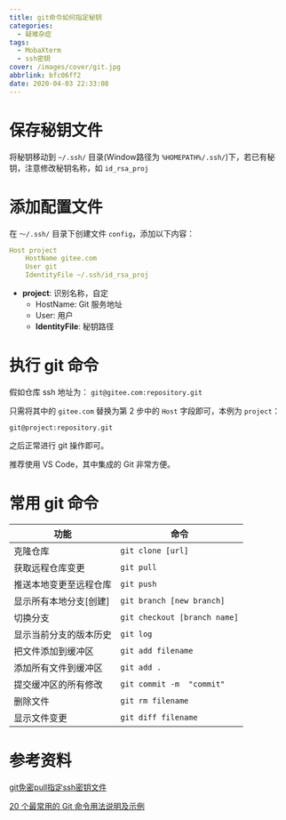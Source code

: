 ```yaml
---
title: git命令如何指定秘钥
categories:
  - 疑难杂症
tags:
  - MobaXterm
  - ssh密钥
cover: /images/cover/git.jpg
abbrlink: bfc06ff2
date: 2020-04-03 22:33:08
---
```


# 保存秘钥文件

将秘钥移动到 `~/.ssh/` 目录(Window路径为 `%HOMEPATH%/.ssh/`)下，若已有秘钥，注意修改秘钥名称，如 `id_rsa_proj`

# 添加配置文件

在 `～/.ssh/` 目录下创建文件 `config`，添加以下内容：

```yml
Host project
    HostName gitee.com
    User git
    IdentityFile ~/.ssh/id_rsa_proj
```

- **project**: 识别名称，自定
  - HostName: Git 服务地址
  - User: 用户
  - **IdentityFile**: 秘钥路径

# 执行 git 命令

假如仓库 ssh 地址为： `git@gitee.com:repository.git`

只需将其中的 `gitee.com` 替换为第 2 步中的 `Host` 字段即可，本例为 `project`：

  ```
  git@project:repository.git
  ```

之后正常进行 git 操作即可。

推荐使用 VS Code，其中集成的 Git 非常方便。

# 常用 git 命令

|功能|命令|
|---|---|
|克隆仓库             |`git clone [url]`|
|获取远程仓库变更      |`git pull`|
|推送本地变更至远程仓库 |`git push`|
|显示所有本地分支[创建] |`git branch [new branch]`|
|切换分支             |`git checkout [branch name]`|
|显示当前分支的版本历史  |`git log`|
|把文件添加到缓冲区     |`git add filename`|
|添加所有文件到缓冲区   | `git add .`|
|提交缓冲区的所有修改   |`git commit -m  "commit"`|
|删除文件             |`git rm filename`|
|显示文件变更          |`git diff filename`|

# 参考资料

[git免密pull指定ssh密钥文件](https://blog.csdn.net/junbujianwpl/article/details/78650105)

[20 个最常用的 Git 命令用法说明及示例](https://baijiahao.baidu.com/s?id=1651596943483969859&wfr=spider&for=pc)